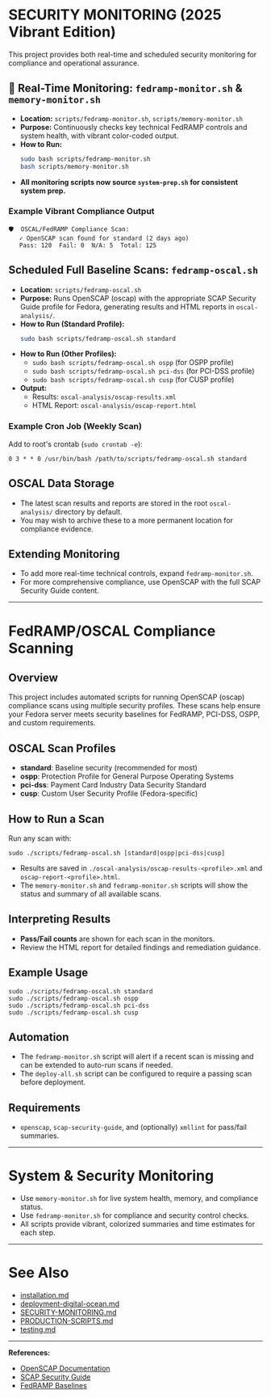# SECURITY MONITORING (2025 Vibrant Edition)

This project provides both real-time and scheduled security monitoring for compliance and operational assurance.

## 🌈 Real-Time Monitoring: `fedramp-monitor.sh` & `memory-monitor.sh`
- **Location:** `scripts/fedramp-monitor.sh`, `scripts/memory-monitor.sh`
- **Purpose:** Continuously checks key technical FedRAMP controls and system health, with vibrant color-coded output.
- **How to Run:**
  ```bash
  sudo bash scripts/fedramp-monitor.sh
  bash scripts/memory-monitor.sh
  ```
- **All monitoring scripts now source `system-prep.sh` for consistent system prep.**

### Example Vibrant Compliance Output
```text
🛡️  OSCAL/FedRAMP Compliance Scan:
   ✓ OpenSCAP scan found for standard (2 days ago)
   Pass: 120  Fail: 0  N/A: 5  Total: 125
```

## Scheduled Full Baseline Scans: `fedramp-oscal.sh`

- **Location:** `scripts/fedramp-oscal.sh`
- **Purpose:** Runs OpenSCAP (oscap) with the appropriate SCAP Security Guide profile for Fedora, generating results and HTML reports in `oscal-analysis/`.
- **How to Run (Standard Profile):**
  ```bash
  sudo bash scripts/fedramp-oscal.sh standard
  ```
- **How to Run (Other Profiles):**
  - `sudo bash scripts/fedramp-oscal.sh ospp` (for OSPP profile)
  - `sudo bash scripts/fedramp-oscal.sh pci-dss` (for PCI-DSS profile)
  - `sudo bash scripts/fedramp-oscal.sh cusp` (for CUSP profile)
- **Output:**
  - Results: `oscal-analysis/oscap-results.xml`
  - HTML Report: `oscal-analysis/oscap-report.html`

### Example Cron Job (Weekly Scan)

Add to root's crontab (`sudo crontab -e`):
```
0 3 * * 0 /usr/bin/bash /path/to/scripts/fedramp-oscal.sh standard
```

## OSCAL Data Storage
- The latest scan results and reports are stored in the root `oscal-analysis/` directory by default.
- You may wish to archive these to a more permanent location for compliance evidence.

## Extending Monitoring
- To add more real-time technical controls, expand `fedramp-monitor.sh`.
- For more comprehensive compliance, use OpenSCAP with the full SCAP Security Guide content.

---

# FedRAMP/OSCAL Compliance Scanning

## Overview
This project includes automated scripts for running OpenSCAP (oscap) compliance scans using multiple security profiles. These scans help ensure your Fedora server meets security baselines for FedRAMP, PCI-DSS, OSPP, and custom requirements.

## OSCAL Scan Profiles
- **standard**: Baseline security (recommended for most)
- **ospp**: Protection Profile for General Purpose Operating Systems
- **pci-dss**: Payment Card Industry Data Security Standard
- **cusp**: Custom User Security Profile (Fedora-specific)

## How to Run a Scan
Run any scan with:

```
sudo ./scripts/fedramp-oscal.sh [standard|ospp|pci-dss|cusp]
```

- Results are saved in `./oscal-analysis/oscap-results-<profile>.xml` and `oscap-report-<profile>.html`.
- The `memory-monitor.sh` and `fedramp-monitor.sh` scripts will show the status and summary of all available scans.

## Interpreting Results
- **Pass/Fail counts** are shown for each scan in the monitors.
- Review the HTML report for detailed findings and remediation guidance.

## Example Usage
```
sudo ./scripts/fedramp-oscal.sh standard
sudo ./scripts/fedramp-oscal.sh ospp
sudo ./scripts/fedramp-oscal.sh pci-dss
sudo ./scripts/fedramp-oscal.sh cusp
```

## Automation
- The `fedramp-monitor.sh` script will alert if a recent scan is missing and can be extended to auto-run scans if needed.
- The `deploy-all.sh` script can be configured to require a passing scan before deployment.

## Requirements
- `openscap`, `scap-security-guide`, and (optionally) `xmllint` for pass/fail summaries.

---

# System & Security Monitoring

- Use `memory-monitor.sh` for live system health, memory, and compliance status.
- Use `fedramp-monitor.sh` for compliance and security control checks.
- All scripts provide vibrant, colorized summaries and time estimates for each step.

---

# See Also
- [installation.md](installation.md)
- [deployment-digital-ocean.md](deployment-digital-ocean.md)
- [SECURITY-MONITORING.md](SECURITY-MONITORING.md)
- [PRODUCTION-SCRIPTS.md](PRODUCTION-SCRIPTS.md)
- [testing.md](testing.md)

---

**References:**
- [OpenSCAP Documentation](https://www.open-scap.org/tools/openscap-base/)
- [SCAP Security Guide](https://github.com/ComplianceAsCode/content)
- [FedRAMP Baselines](https://www.fedramp.gov/documents/)
